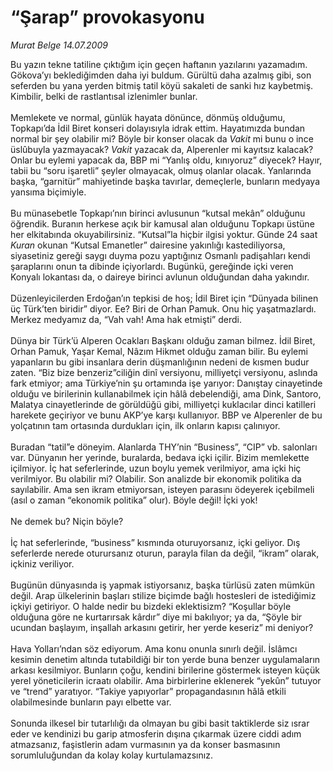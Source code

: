 # “Şarap” provokasyonu

*Murat Belge 14.07.2009*

<div class="taraf_structure_2col_1zq">
<div class="margen_n">



 <p>Bu yazın tekne tatiline çıktığım için geçen haftanın yazılarını yazamadım. Gökova’yı beklediğimden daha iyi buldum. Gürültü daha azalmış gibi, son seferden bu yana yerden bitmiş tatil köyü sakaleti de sanki hız kaybetmiş. Kimbilir, belki de rastlantısal izlenimler bunlar. <br/><br/>Memlekete ve normal, günlük hayata dönünce, dönmüş olduğumu, Topkapı’da İdil Biret konseri dolayısıyla idrak ettim. Hayatımızda bundan normal bir şey olabilir mi? Böyle bir konser olacak da <i>Vakit </i>mi bunu o ince üslûbuyla yazmayacak? <i>Vakit </i>yazacak da, Alperenler mi kayıtsız kalacak? Onlar bu eylemi yapacak da, BBP mi “Yanlış oldu, kınıyoruz” diyecek? Hayır, tabii bu “soru işaretli” şeyler olmayacak, olmuş olanlar olacak. Yanlarında başka, “garnitür” mahiyetinde başka tavırlar, demeçlerle, bunların medyaya yansıma biçimiyle. <br/><br/>Bu münasebetle Topkapı’nın birinci avlusunun “kutsal mekân” olduğunu öğrendik. Buranın herkese açık bir kamusal alan olduğunu Topkapı üstüne her elkitabında okuyabilirsiniz. “Kutsal”la hiçbir ilgisi yoktur. Günde 24 saat <i>Kuran</i> okunan “Kutsal Emanetler” dairesine yakınlığı kastediliyorsa, siyasetiniz gereği saygı duyma pozu yaptığınız Osmanlı padişahları kendi şaraplarını onun ta dibinde içiyorlardı. Bugünkü, gereğinde içki veren Konyalı lokantası da, o daireye birinci avlunun olduğundan daha yakındır. <br/><br/>Düzenleyicilerden Erdoğan’ın tepkisi de hoş; İdil Biret için “Dünyada bilinen üç Türk’ten biridir” diyor. Ee? Biri de Orhan Pamuk. Onu hiç yaşatmazlardı. Merkez medyamız da, “Vah vah! Ama hak etmişti” derdi. <br/><br/>Dünya bir Türk’ü Alperen Ocakları Başkanı olduğu zaman bilmez. İdil Biret, Orhan Pamuk, Yaşar Kemal, Nâzım Hikmet olduğu zaman bilir. Bu eylemi yapanların bu gibi insanlara derin düşmanlığının nedeni de kısmen budur zaten. “Biz bize benzeriz”ciliğin dinî versiyonu, milliyetçi versiyonu, aslında fark etmiyor; ama Türkiye’nin şu ortamında işe yarıyor: Danıştay cinayetinde olduğu ve birilerinin kullanabilmek için hâlâ debelendiği, ama Dink, Santoro, Malatya cinayetlerinde de görüldüğü gibi, milliyetçi kuklacılar dinci katilleri harekete geçiriyor ve bunu AKP’ye karşı kullanıyor. BBP ve Alperenler de bu yolçatının tam ortasında durdukları için, ilk onların kapısı çalınıyor. <br/><br/>Buradan “tatil”e döneyim. Alanlarda THY’nin “Business”, “CIP” vb. salonları var. Dünyanın her yerinde, buralarda, bedava içki içilir. Bizim memlekette içilmiyor. İç hat seferlerinde, uzun boylu yemek verilmiyor, ama içki hiç verilmiyor. Bu olabilir mi? Olabilir. Son analizde bir ekonomik politika da sayılabilir. Ama sen ikram etmiyorsan, isteyen parasını ödeyerek içebilmeli (asıl o zaman “ekonomik politika” olur). Böyle değil! İçki yok! <br/><br/>Ne demek bu? Niçin böyle? <br/><br/>İç hat seferlerinde, “business” kısmında oturuyorsanız, içki geliyor. Dış seferlerde nerede oturursanız oturun, parayla filan da değil, “ikram” olarak, içkiniz veriliyor. <br/><br/>Bugünün dünyasında iş yapmak istiyorsanız, başka türlüsü zaten mümkün değil. Arap ülkelerinin başları stilize biçimde bağlı hostesleri de istediğimiz içkiyi getiriyor. O halde nedir bu bizdeki eklektisizm? “Koşullar böyle olduğuna göre ne kurtarırsak kârdır” diye mi bakılıyor; ya da, “Şöyle bir ucundan başlayım, inşallah arkasını getirir, her yerde keseriz” mi deniyor? <br/><br/>Hava Yolları’ndan söz ediyorum. Ama konu onunla sınırlı değil. İslâmcı kesimin denetim altında tutabildiği bir ton yerde buna benzer uygulamaların arkası kesilmiyor. Bunların çoğu, kendini birilerine göstermek isteyen küçük yerel yöneticilerin icraatı olabilir. Ama birbirlerine eklenerek “yekûn” tutuyor ve “trend” yaratıyor. “Takiye yapıyorlar” propagandasının hâlâ etkili olabilmesinde bunların payı elbette var. <br/><br/>Sonunda ilkesel bir tutarlılığı da olmayan bu gibi basit taktiklerde siz ısrar eder ve kendinizi bu garip atmosferin dışına çıkarmak üzere ciddi adım atmazsanız, faşistlerin adam vurmasının ya da konser basmasının sorumluluğundan da kolay kolay kurtulamazsınız.</p>
<br/>
<br/>
<br/>



<br/>


<div id="taraf_not">
</div>

</div>


</div>
